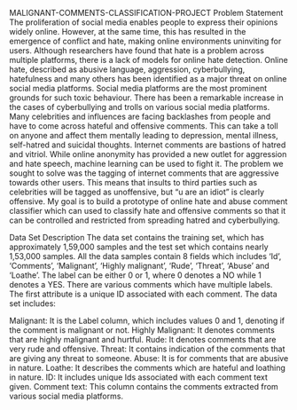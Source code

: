 MALIGNANT-COMMENTS-CLASSIFICATION-PROJECT
Problem Statement The proliferation of social media enables people to express their opinions widely online. However, at the same time, this has resulted in the emergence of conflict and hate, making online environments uninviting for users. Although researchers have found that hate is a problem across multiple platforms, there is a lack of models for online hate detection. Online hate, described as abusive language, aggression, cyberbullying, hatefulness and many others has been identified as a major threat on online social media platforms. Social media platforms are the most prominent grounds for such toxic behaviour.
There has been a remarkable increase in the cases of cyberbullying and trolls on various social media platforms. Many celebrities and influences are facing backlashes from people and have to come across hateful and offensive comments. This can take a toll on anyone and affect them mentally leading to depression, mental illness, self-hatred and suicidal thoughts.
Internet comments are bastions of hatred and vitriol. While online anonymity has provided a new outlet for aggression and hate speech, machine learning can be used to fight it. The problem we sought to solve was the tagging of internet comments that are aggressive towards other users. This means that insults to third parties such as celebrities will be tagged as unoffensive, but “u are an idiot” is clearly offensive. My goal is to build a prototype of online hate and abuse comment classifier which can used to classify hate and offensive comments so that it can be controlled and restricted from spreading hatred and cyberbullying.

Data Set Description The data set contains the training set, which has approximately 1,59,000 samples and the test set which contains nearly 1,53,000 samples. All the data samples contain 8 fields which includes ‘Id’, ‘Comments’, ‘Malignant’, ‘Highly malignant’, ‘Rude’, ‘Threat’, ‘Abuse’ and ‘Loathe’. The label can be either 0 or 1, where 0 denotes a NO while 1 denotes a YES. There are various comments which have multiple labels. The first attribute is a unique ID associated with each comment.
The data set includes:

Malignant: It is the Label column, which includes values 0 and 1, denoting if the comment is malignant or not.
Highly Malignant: It denotes comments that are highly malignant and hurtful.
Rude: It denotes comments that are very rude and offensive.
Threat: It contains indication of the comments that are giving any threat to someone.
Abuse: It is for comments that are abusive in nature.
Loathe: It describes the comments which are hateful and loathing in nature.
ID: It includes unique Ids associated with each comment text given.
Comment text: This column contains the comments extracted from various social media platforms.
